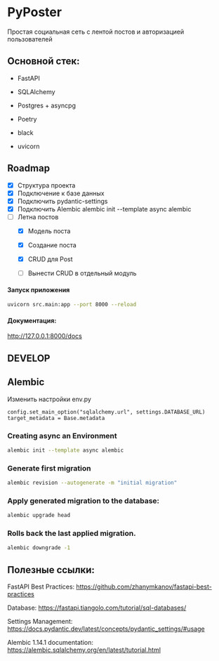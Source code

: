 # PyPoster

Простая социальная сеть с лентой постов и авторизацией пользователей

## Основной стек:

- FastAPI
- SQLAlchemy
- Postgres + asyncpg

- Poetry
- black
- uvicorn


## Roadmap
- [x] Структура проекта
- [x] Подключение к базе данных
- [x] Подключить pydantic-settings
- [x] Подключить Alembic alembic init --template async alembic
- [ ] Летна постов
    - [x] Модель поста
    - [x] Создание поста
    - [x] CRUD для Post
    - [ ] Вынести CRUD в отдельный модуль



#### Запуск приложения
```bash
uvicorn src.main:app --port 8000 --reload
```

#### Документация:
http://127.0.0.1:8000/docs


## DEVELOP
## Alembic
Изменить настройки env.py
```
config.set_main_option("sqlalchemy.url", settings.DATABASE_URL)
target_metadata = Base.metadata
```


### Creating async an Environment
```bash
alembic init --template async alembic
```

### Generate first migration
```bash
alembic revision --autogenerate -m "initial migration"
```

### Apply generated migration to the database:
```bash
alembic upgrade head
```

### Rolls back the last applied migration.
```bash
alembic downgrade -1
```




## Полезные ссылки:
FastAPI Best Practices:
https://github.com/zhanymkanov/fastapi-best-practices

Database:
https://fastapi.tiangolo.com/tutorial/sql-databases/

Settings Management:
https://docs.pydantic.dev/latest/concepts/pydantic_settings/#usage

Alembic 1.14.1 documentation:
https://alembic.sqlalchemy.org/en/latest/tutorial.html
